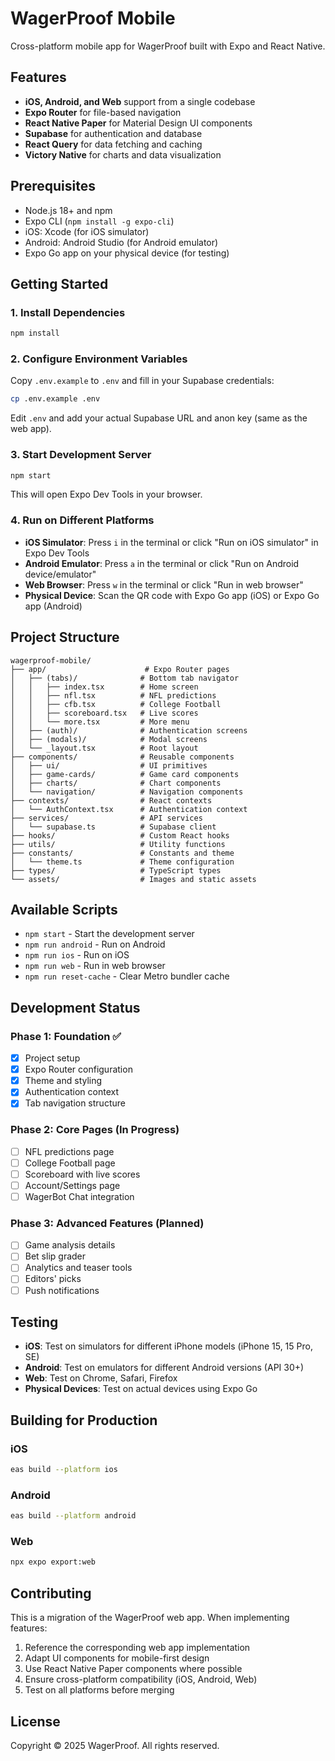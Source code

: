 # WagerProof Mobile

Cross-platform mobile app for WagerProof built with Expo and React Native.

## Features

- **iOS, Android, and Web** support from a single codebase
- **Expo Router** for file-based navigation
- **React Native Paper** for Material Design UI components
- **Supabase** for authentication and database
- **React Query** for data fetching and caching
- **Victory Native** for charts and data visualization

## Prerequisites

- Node.js 18+ and npm
- Expo CLI (`npm install -g expo-cli`)
- iOS: Xcode (for iOS simulator)
- Android: Android Studio (for Android emulator)
- Expo Go app on your physical device (for testing)

## Getting Started

### 1. Install Dependencies

```bash
npm install
```

### 2. Configure Environment Variables

Copy `.env.example` to `.env` and fill in your Supabase credentials:

```bash
cp .env.example .env
```

Edit `.env` and add your actual Supabase URL and anon key (same as the web app).

### 3. Start Development Server

```bash
npm start
```

This will open Expo Dev Tools in your browser.

### 4. Run on Different Platforms

- **iOS Simulator**: Press `i` in the terminal or click "Run on iOS simulator" in Expo Dev Tools
- **Android Emulator**: Press `a` in the terminal or click "Run on Android device/emulator"
- **Web Browser**: Press `w` in the terminal or click "Run in web browser"
- **Physical Device**: Scan the QR code with Expo Go app (iOS) or Expo Go app (Android)

## Project Structure

```
wagerproof-mobile/
├── app/                      # Expo Router pages
│   ├── (tabs)/              # Bottom tab navigator
│   │   ├── index.tsx        # Home screen
│   │   ├── nfl.tsx          # NFL predictions
│   │   ├── cfb.tsx          # College Football
│   │   ├── scoreboard.tsx   # Live scores
│   │   └── more.tsx         # More menu
│   ├── (auth)/              # Authentication screens
│   ├── (modals)/            # Modal screens
│   └── _layout.tsx          # Root layout
├── components/              # Reusable components
│   ├── ui/                  # UI primitives
│   ├── game-cards/          # Game card components
│   ├── charts/              # Chart components
│   └── navigation/          # Navigation components
├── contexts/                # React contexts
│   └── AuthContext.tsx      # Authentication context
├── services/                # API services
│   └── supabase.ts          # Supabase client
├── hooks/                   # Custom React hooks
├── utils/                   # Utility functions
├── constants/               # Constants and theme
│   └── theme.ts             # Theme configuration
├── types/                   # TypeScript types
└── assets/                  # Images and static assets
```

## Available Scripts

- `npm start` - Start the development server
- `npm run android` - Run on Android
- `npm run ios` - Run on iOS
- `npm run web` - Run in web browser
- `npm run reset-cache` - Clear Metro bundler cache

## Development Status

### Phase 1: Foundation ✅
- [x] Project setup
- [x] Expo Router configuration
- [x] Theme and styling
- [x] Authentication context
- [x] Tab navigation structure

### Phase 2: Core Pages (In Progress)
- [ ] NFL predictions page
- [ ] College Football page
- [ ] Scoreboard with live scores
- [ ] Account/Settings page
- [ ] WagerBot Chat integration

### Phase 3: Advanced Features (Planned)
- [ ] Game analysis details
- [ ] Bet slip grader
- [ ] Analytics and teaser tools
- [ ] Editors' picks
- [ ] Push notifications

## Testing

- **iOS**: Test on simulators for different iPhone models (iPhone 15, 15 Pro, SE)
- **Android**: Test on emulators for different Android versions (API 30+)
- **Web**: Test on Chrome, Safari, Firefox
- **Physical Devices**: Test on actual devices using Expo Go

## Building for Production

### iOS

```bash
eas build --platform ios
```

### Android

```bash
eas build --platform android
```

### Web

```bash
npx expo export:web
```

## Contributing

This is a migration of the WagerProof web app. When implementing features:

1. Reference the corresponding web app implementation
2. Adapt UI components for mobile-first design
3. Use React Native Paper components where possible
4. Ensure cross-platform compatibility (iOS, Android, Web)
5. Test on all platforms before merging

## License

Copyright © 2025 WagerProof. All rights reserved.

